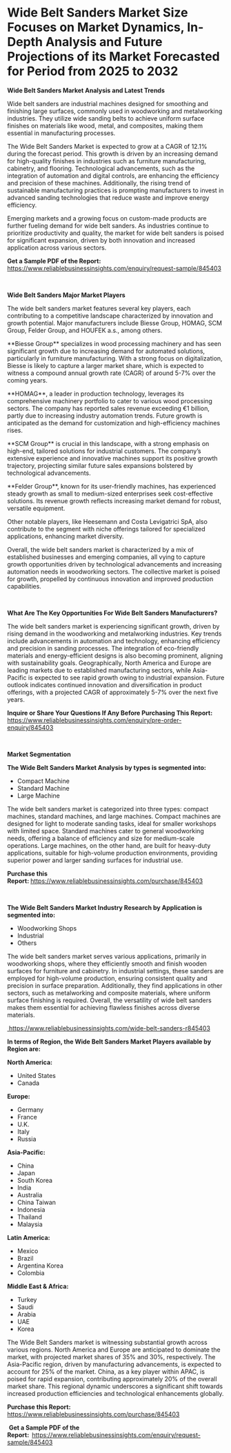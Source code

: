 <p><h1>Wide Belt Sanders Market Size Focuses on Market Dynamics, In-Depth Analysis and Future Projections of its Market Forecasted for Period from 2025 to 2032</h1></p><p><strong>Wide Belt Sanders Market Analysis and Latest Trends</strong></p>
<p><p>Wide belt sanders are industrial machines designed for smoothing and finishing large surfaces, commonly used in woodworking and metalworking industries. They utilize wide sanding belts to achieve uniform surface finishes on materials like wood, metal, and composites, making them essential in manufacturing processes.</p><p>The Wide Belt Sanders Market is expected to grow at a CAGR of 12.1% during the forecast period. This growth is driven by an increasing demand for high-quality finishes in industries such as furniture manufacturing, cabinetry, and flooring. Technological advancements, such as the integration of automation and digital controls, are enhancing the efficiency and precision of these machines. Additionally, the rising trend of sustainable manufacturing practices is prompting manufacturers to invest in advanced sanding technologies that reduce waste and improve energy efficiency.</p><p>Emerging markets and a growing focus on custom-made products are further fueling demand for wide belt sanders. As industries continue to prioritize productivity and quality, the market for wide belt sanders is poised for significant expansion, driven by both innovation and increased application across various sectors.</p></p>
<p><strong>Get a Sample PDF of the Report:&nbsp;</strong> <a href="https://www.reliablebusinessinsights.com/enquiry/request-sample/845403?utm_campaign=2301&utm_medium=2&utm_source=Github&utm_content=ia&utm_term=16042025&utm_id=wide-belt-sanders">https://www.reliablebusinessinsights.com/enquiry/request-sample/845403</a></p>
<p>&nbsp;</p>
<p><strong>Wide Belt Sanders Major Market Players</strong></p>
<p><p>The wide belt sanders market features several key players, each contributing to a competitive landscape characterized by innovation and growth potential. Major manufacturers include Biesse Group, HOMAG, SCM Group, Felder Group, and HOUFEK a.s., among others.</p><p>**Biesse Group** specializes in wood processing machinery and has seen significant growth due to increasing demand for automated solutions, particularly in furniture manufacturing. With a strong focus on digitalization, Biesse is likely to capture a larger market share, which is expected to witness a compound annual growth rate (CAGR) of around 5-7% over the coming years.</p><p>**HOMAG**, a leader in production technology, leverages its comprehensive machinery portfolio to cater to various wood processing sectors. The company has reported sales revenue exceeding €1 billion, partly due to increasing industry automation trends. Future growth is anticipated as the demand for customization and high-efficiency machines rises.</p><p>**SCM Group** is crucial in this landscape, with a strong emphasis on high-end, tailored solutions for industrial customers. The company’s extensive experience and innovative machines support its positive growth trajectory, projecting similar future sales expansions bolstered by technological advancements.</p><p>**Felder Group**, known for its user-friendly machines, has experienced steady growth as small to medium-sized enterprises seek cost-effective solutions. Its revenue growth reflects increasing market demand for robust, versatile equipment.</p><p>Other notable players, like Heesemann and Costa Levigatrici SpA, also contribute to the segment with niche offerings tailored for specialized applications, enhancing market diversity.</p><p>Overall, the wide belt sanders market is characterized by a mix of established businesses and emerging companies, all vying to capture growth opportunities driven by technological advancements and increasing automation needs in woodworking sectors. The collective market is poised for growth, propelled by continuous innovation and improved production capabilities.</p></p>
<p>&nbsp;</p>
<p><strong>What Are The Key Opportunities For Wide Belt Sanders Manufacturers?</strong></p>
<p><p>The wide belt sanders market is experiencing significant growth, driven by rising demand in the woodworking and metalworking industries. Key trends include advancements in automation and technology, enhancing efficiency and precision in sanding processes. The integration of eco-friendly materials and energy-efficient designs is also becoming prominent, aligning with sustainability goals. Geographically, North America and Europe are leading markets due to established manufacturing sectors, while Asia-Pacific is expected to see rapid growth owing to industrial expansion. Future outlook indicates continued innovation and diversification in product offerings, with a projected CAGR of approximately 5-7% over the next five years.</p></p>
<p><strong>Inquire or Share Your Questions If Any Before Purchasing This Report:</strong> <a href="https://www.reliablebusinessinsights.com/enquiry/pre-order-enquiry/845403?utm_campaign=2301&utm_medium=2&utm_source=Github&utm_content=ia&utm_term=16042025&utm_id=wide-belt-sanders">https://www.reliablebusinessinsights.com/enquiry/pre-order-enquiry/845403</a></p>
<p>&nbsp;</p>
<p><strong>Market Segmentation</strong></p>
<p><strong>The Wide Belt Sanders Market Analysis by types is segmented into:</strong></p>
<p><ul><li>Compact Machine</li><li>Standard Machine</li><li>Large Machine</li></ul></p>
<p><p>The wide belt sanders market is categorized into three types: compact machines, standard machines, and large machines. Compact machines are designed for light to moderate sanding tasks, ideal for smaller workshops with limited space. Standard machines cater to general woodworking needs, offering a balance of efficiency and size for medium-scale operations. Large machines, on the other hand, are built for heavy-duty applications, suitable for high-volume production environments, providing superior power and larger sanding surfaces for industrial use.</p></p>
<p><strong>Purchase this Report:&nbsp;</strong><a href="https://www.reliablebusinessinsights.com/purchase/845403?utm_campaign=2301&utm_medium=2&utm_source=Github&utm_content=ia&utm_term=16042025&utm_id=wide-belt-sanders">https://www.reliablebusinessinsights.com/purchase/845403</a></p>
<p>&nbsp;</p>
<p><strong>The Wide Belt Sanders Market Industry Research by Application is segmented into:</strong></p>
<p><ul><li>Woodworking Shops</li><li>Industrial</li><li>Others</li></ul></p>
<p><p>The wide belt sanders market serves various applications, primarily in woodworking shops, where they efficiently smooth and finish wooden surfaces for furniture and cabinetry. In industrial settings, these sanders are employed for high-volume production, ensuring consistent quality and precision in surface preparation. Additionally, they find applications in other sectors, such as metalworking and composite materials, where uniform surface finishing is required. Overall, the versatility of wide belt sanders makes them essential for achieving flawless finishes across diverse materials.</p></p>
<p><a href="https://www.reliablebusinessinsights.com/wide-belt-sanders-r845403?utm_campaign=2301&utm_medium=2&utm_source=Github&utm_content=ia&utm_term=16042025&utm_id=wide-belt-sanders">&nbsp;https://www.reliablebusinessinsights.com/wide-belt-sanders-r845403</a></p>
<p><strong>In terms of Region, the Wide Belt Sanders Market Players available by Region are:</strong></p>
<p>
    <p> <strong> North America: </strong>
        <ul>
            <li>United States</li>
            <li>Canada</li>
        </ul>
        </p> 
    <p> <strong> Europe: </strong>
        <ul>
            <li>Germany</li>
            <li>France</li>
            <li>U.K.</li>
            <li>Italy</li>
            <li>Russia</li>
        </ul>
        </p> 
    <p> <strong> Asia-Pacific: </strong>
        <ul>
            <li>China</li>
            <li>Japan</li>
            <li>South Korea</li>
            <li>India</li>
            <li>Australia</li>
            <li>China Taiwan</li>
            <li>Indonesia</li>
            <li>Thailand</li>
            <li>Malaysia</li>
        </ul>
        </p> 
    <p> <strong> Latin America: </strong>
        <ul>
            <li>Mexico</li>
            <li>Brazil</li>
            <li>Argentina Korea</li>
            <li>Colombia</li>
        </ul>
        </p> 
    <p> <strong> Middle East & Africa: </strong>
        <ul>
            <li>Turkey</li>
            <li>Saudi</li>
            <li>Arabia</li>
            <li>UAE</li>
            <li>Korea</li>
        </ul>
    </p>
    </p>
<p><p>The Wide Belt Sanders market is witnessing substantial growth across various regions. North America and Europe are anticipated to dominate the market, with projected market shares of 35% and 30%, respectively. The Asia-Pacific region, driven by manufacturing advancements, is expected to account for 25% of the market. China, as a key player within APAC, is poised for rapid expansion, contributing approximately 20% of the overall market share. This regional dynamic underscores a significant shift towards increased production efficiencies and technological enhancements globally.</p></p>
<p><strong>Purchase this Report: </strong><a href="https://www.reliablebusinessinsights.com/purchase/845403?utm_campaign=2301&utm_medium=2&utm_source=Github&utm_content=ia&utm_term=16042025&utm_id=wide-belt-sanders">https://www.reliablebusinessinsights.com/purchase/845403</a></p>
<p>&nbsp;<strong>Get a Sample PDF of the Report:&nbsp;&nbsp;</strong><a href="https://www.reliablebusinessinsights.com/enquiry/request-sample/845403?utm_campaign=2301&utm_medium=2&utm_source=Github&utm_content=ia&utm_term=16042025&utm_id=wide-belt-sanders">https://www.reliablebusinessinsights.com/enquiry/request-sample/845403</a></p>
<p><strong></strong></p>
<p><p></p><p></p><p></p></p>